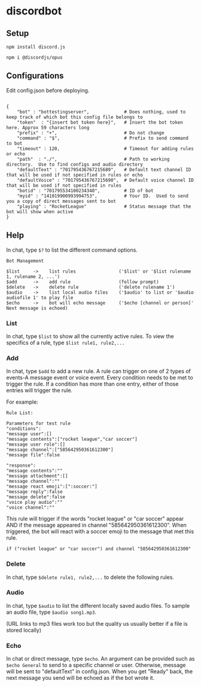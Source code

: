 # discordbot

## Setup

```
npm install discord.js

npm i @discordjs/opus
```

## Configurations

Edit config.json before deploying.

```
  
{
    "bot" : "bottestingserver",             # Does nothing, used to keep track of which bot this config file belongs to
    "token"  : "{insert bot token here}",   # Insert the bot token here. Approx 59 characters long
    "prefix" : "+",                         # Do not change
    "command" : "$",                        # Prefix to send command to bot
    "timeout" : 120,                        # Timeout for adding rules or echo
    "path"  : "./",                         # Path to working directory.  Use to find configs and audio directory
    "defaultText" : "701795436767215689",   # Default text channel ID that will be used if not specified in rules or echo
    "defaultVoice" : "701795436767215690",  # Default voice channel ID that will be used if not specified in rules
    "botid" : "701795534100234340",         # ID of bot
    "myid" : "141019900993994753",          # Your ID.  Used to send you a copy of direct messages sent to bot
    "playing" : "RocketLeague"              # Status message that the bot will show when active
}
```

## Help

In chat, type ```$?``` to list the different command options.

```
Bot Management

$list     ->    list rules                ('$list' or '$list rulename 1, rulename 2, ...')
$add      ->    add rule                  (follow prompt)
$delete   ->    delete rule               ('delete rulename 1')
$audio    ->    list local audio files    ('$audio' to list or '$audio audiofile 1' to play file
$echo     ->    bot will echo message     ('$echo [channel or person]' Next message is echoed)
```

### List

In chat, type ```$list``` to show all the currently active rules.  To view the specifics of a rule, type ```$list rule1, rule2,...```

### Add

In chat, type ```$add``` to add a new rule.  A rule can trigger on one of 2 types of events-A message event or voice event.  Every condition needs to be met to trigger the rule.  If a condition has more than one entry, either of those entries will trigger the rule.

For example:
```
Rule List:

Parameters for test rule
"conditions":
"message user":[]
"message contents":["rocket league","car soccer"]
"message user role":[]
"message channel":["585642950361612300"]
"message file":false

"response":
"message contents":""
"message attachment":[]
"message channel":""
"message react emoji":[":soccer:"]
"message reply":false
"message delete":false
"voice play audio":""
"voice channel":""
```
This rule will trigger if the words "rocket league" or "car soccer" appear AND if the message appeared in channel "585642950361612300".  When triggered, the bot will react with a soccer emoji to the message that met this rule.

```if ("rocket league" or "car soccer") and channel "585642950361612300"```

### Delete

In chat, type ```$delete rule1, rule2,...``` to delete the following rules.

### Audio

In chat, type ```$audio``` to list the different locally saved audio files.  To sample an audio file, type ```$audio song1.mp3```.

(URL links to mp3 files work too but the quality us usually better if a file is stored locally)

### Echo

In chat or direct message, type ```$echo```.  An argument can be provided such as ```$echo General``` to send to a specific channel or user.  Otherwise, message will be sent to "defaultText" in config.json.  When you get "Ready" back, the next message you send will be echoed as if the bot wrote it.
